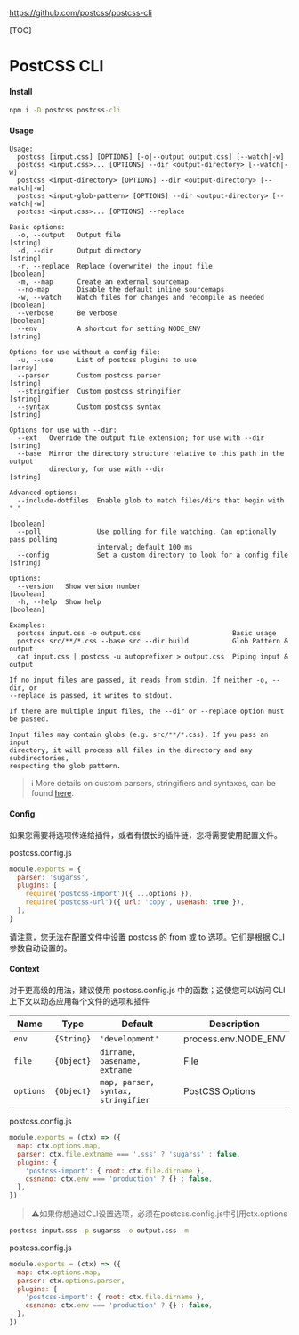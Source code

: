 https://github.com/postcss/postcss-cli

[TOC]

# PostCSS CLI

#### Install

```cmd
npm i -D postcss postcss-cli
```

#### Usage

```
Usage:
  postcss [input.css] [OPTIONS] [-o|--output output.css] [--watch|-w]
  postcss <input.css>... [OPTIONS] --dir <output-directory> [--watch|-w]
  postcss <input-directory> [OPTIONS] --dir <output-directory> [--watch|-w]
  postcss <input-glob-pattern> [OPTIONS] --dir <output-directory> [--watch|-w]
  postcss <input.css>... [OPTIONS] --replace

Basic options:
  -o, --output   Output file                                            [string]
  -d, --dir      Output directory                                       [string]
  -r, --replace  Replace (overwrite) the input file                    [boolean]
  -m, --map      Create an external sourcemap
  --no-map       Disable the default inline sourcemaps
  -w, --watch    Watch files for changes and recompile as needed       [boolean]
  --verbose      Be verbose                                            [boolean]
  --env          A shortcut for setting NODE_ENV                        [string]

Options for use without a config file:
  -u, --use      List of postcss plugins to use                          [array]
  --parser       Custom postcss parser                                  [string]
  --stringifier  Custom postcss stringifier                             [string]
  --syntax       Custom postcss syntax                                  [string]

Options for use with --dir:
  --ext   Override the output file extension; for use with --dir        [string]
  --base  Mirror the directory structure relative to this path in the output
          directory, for use with --dir                                 [string]

Advanced options:
  --include-dotfiles  Enable glob to match files/dirs that begin with "."
                                                                       [boolean]
  --poll              Use polling for file watching. Can optionally pass polling
                      interval; default 100 ms
  --config            Set a custom directory to look for a config file  [string]

Options:
  --version   Show version number                                      [boolean]
  -h, --help  Show help                                                [boolean]

Examples:
  postcss input.css -o output.css                       Basic usage
  postcss src/**/*.css --base src --dir build           Glob Pattern & output
  cat input.css | postcss -u autoprefixer > output.css  Piping input & output

If no input files are passed, it reads from stdin. If neither -o, --dir, or
--replace is passed, it writes to stdout.

If there are multiple input files, the --dir or --replace option must be passed.

Input files may contain globs (e.g. src/**/*.css). If you pass an input
directory, it will process all files in the directory and any subdirectories,
respecting the glob pattern.
```

> ℹ️ More details on custom parsers, stringifiers and syntaxes, can be found [here](https://github.com/postcss/postcss#syntaxes).



#### Config

如果您需要将选项传递给插件，或者有很长的插件链，您将需要使用配置文件。

postcss.config.js

```js
module.exports = {
  parser: 'sugarss',
  plugins: [
    require('postcss-import')({ ...options }),
    require('postcss-url')({ url: 'copy', useHash: true }),
  ],
}
```

请注意，您无法在配置文件中设置 postcss 的 from 或 to 选项。它们是根据 CLI 参数自动设置的。



#### Context

对于更高级的用法，建议使用 postcss.config.js 中的函数；这使您可以访问 CLI 上下文以动态应用每个文件的选项和插件

| Name      | Type       | Default                            | Description          |
| --------- | ---------- | ---------------------------------- | -------------------- |
| `env`     | `{String}` | `'development'`                    | process.env.NODE_ENV |
| `file`    | `{Object}` | `dirname, basename, extname`       | File                 |
| `options` | `{Object}` | `map, parser, syntax, stringifier` | PostCSS Options      |

postcss.config.js

```js
module.exports = (ctx) => ({
  map: ctx.options.map,
  parser: ctx.file.extname === '.sss' ? 'sugarss' : false,
  plugins: {
    'postcss-import': { root: ctx.file.dirname },
    cssnano: ctx.env === 'production' ? {} : false,
  },
})
```

> ⚠️如果你想通过CLI设置选项，必须在postcss.config.js中引用ctx.options

```cmd
postcss input.sss -p sugarss -o output.css -m
```

postcss.config.js

```js
module.exports = (ctx) => ({
  map: ctx.options.map,
  parser: ctx.options.parser,
  plugins: {
    'postcss-import': { root: ctx.file.dirname },
    cssnano: ctx.env === 'production' ? {} : false,
  },
})
```

